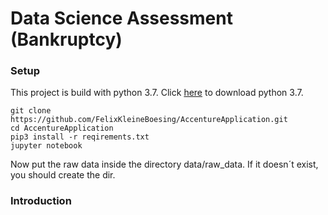 # Data Science Assessment (Bankruptcy)

### Setup

This project is build with python 3.7. Click [here](https://www.python.org/downloads/release/python-370/) to download python 3.7.

```
git clone https://github.com/FelixKleineBoesing/AccentureApplication.git
cd AccentureApplication
pip3 install -r reqirements.txt
jupyter notebook
```

Now put the raw data inside the directory data/raw_data. If it doesn´t exist, you should create the dir.

### Introduction

